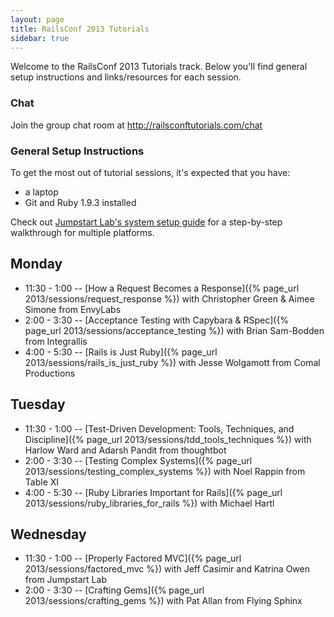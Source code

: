 ```yaml
---
layout: page
title: RailsConf 2013 Tutorials
sidebar: true
---
```


Welcome to the RailsConf 2013 Tutorials track. Below you'll find general setup instructions and links/resources for each session.

### Chat

Join the group chat room at http://railsconftutorials.com/chat

### General Setup Instructions

To get the most out of tutorial sessions, it's expected that you have:

* a laptop
* Git and Ruby 1.9.3 installed

Check out [Jumpstart Lab's system setup guide](http://tutorials.jumpstartlab.com/topics/environment/environment.html) for a step-by-step walkthrough for multiple platforms.

## Monday

* 11:30 - 1:00 -- [How a Request Becomes a Response]({% page_url 2013/sessions/request_response %}) with Christopher Green & Aimee Simone from EnvyLabs
* 2:00 - 3:30 -- [Acceptance Testing with Capybara & RSpec]({% page_url 2013/sessions/acceptance_testing %}) with Brian Sam-Bodden from Integrallis
* 4:00 - 5:30 -- [Rails is Just Ruby]({% page_url 2013/sessions/rails_is_just_ruby %}) with Jesse Wolgamott from Comal Productions

## Tuesday

* 11:30 - 1:00 -- [Test-Driven Development: Tools, Techniques, and Discipline]({% page_url 2013/sessions/tdd_tools_techniques %}) with Harlow Ward and Adarsh Pandit from thoughtbot
* 2:00 - 3:30 -- [Testing Complex Systems]({% page_url 2013/sessions/testing_complex_systems %}) with Noel Rappin from Table XI
* 4:00 - 5:30 -- [Ruby Libraries Important for Rails]({% page_url 2013/sessions/ruby_libraries_for_rails %}) with Michael Hartl

## Wednesday

* 11:30 - 1:00 -- [Properly Factored MVC]({% page_url 2013/sessions/factored_mvc %}) with Jeff Casimir and Katrina Owen from Jumpstart Lab
* 2:00 - 3:30 -- [Crafting Gems]({% page_url 2013/sessions/crafting_gems %}) with Pat Allan from Flying Sphinx

